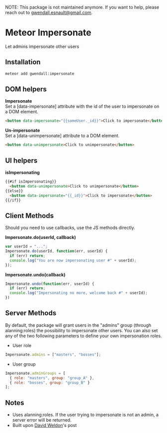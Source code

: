 NOTE: This package is not maintained anymore. If you want to help, please reach out to gwendall.esnault@gmail.com. 

Meteor Impersonate
================

Let admins impersonate other users

Installation
------------

``` sh
meteor add gwendall:impersonate
```

DOM helpers
-----------

**Impersonate**  
Set a [data-impersonate] attribute with the id of the user to impersonate on a DOM element.
``` html
<button data-impersonate="{{someUser._id}}">Click to impersonate</button>
```

**Un-impersonate**  
Set a [data-unimpersonate] attribute to a DOM element.
``` html
<button data-unimpersonate>Click to unimpersonate</button>
```

UI helpers
----------

**isImpersonating**  
``` html
{{#if isImpersonating}}
  <button data-unimpersonate>Click to unimpersonate</button>
{{else}}
  <button data-impersonate="{{_id}}">Click to impersonate</button>
{{/if}}
```

Client Methods
-------

Should you need to use callbacks, use the JS methods directly.  

**Impersonate.do(userId, callback)**  
``` javascript
var userId = "...";
Impersonate.do(userId, function(err, userId) {
  if (err) return;
  console.log("You are now impersonating user #" + userId);
});
```

**Impersonate.undo(callback)**  
``` javascript
Impersonate.undo(function(err, userId) {
  if (err) return;
  console.log("Impersonating no more, welcome back #" + userId);
})
```

Server Methods
-------

By default, the package will grant users in the "admins" group (through alanning:roles) the possibility to impersonate other users. You can also set any of the two following parameters to define your own impersonation roles.

- User role
``` javascript
Impersonate.admins = ["masters", "bosses"];
```

- User group
``` javascript
Impersonate.adminGroups = [
  { role: "masters", group: "group_A" },
  { role: "bosses", group: "group_B" }
];
```

Notes
-----

- Uses alanning:roles. If the user trying to impersonate is not an admin, a server error will be returned.
- Built upon [David Weldon](https://dweldon.silvrback.com/impersonating-a-user)'s post
